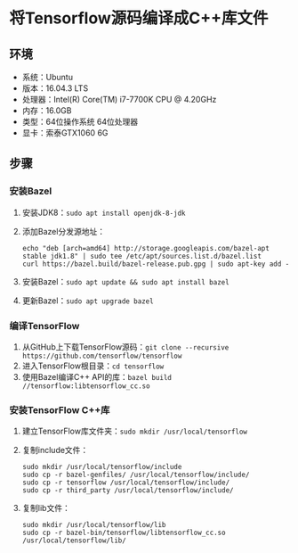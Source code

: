 # 将Tensorflow源码编译成C++库文件

## 环境

- 系统：Ubuntu
- 版本：16.04.3 LTS
- 处理器：Intel(R) Core(TM) i7-7700K CPU @ 4.20GHz
- 内存：16.0GB
- 类型：64位操作系统 64位处理器
- 显卡：索泰GTX1060 6G

## 步骤

### 安装Bazel

1. 安装JDK8：`sudo apt install openjdk-8-jdk`

2. 添加Bazel分发源地址：

   ```
   echo "deb [arch=amd64] http://storage.googleapis.com/bazel-apt stable jdk1.8" | sudo tee /etc/apt/sources.list.d/bazel.list
   curl https://bazel.build/bazel-release.pub.gpg | sudo apt-key add -
   ```

3. 安装Bazel：`sudo apt update && sudo apt install bazel`

4. 更新Bazel：`sudo apt upgrade bazel`

### 编译TensorFlow

1. 从GitHub上下载TensorFlow源码：`git clone --recursive https://github.com/tensorflow/tensorflow`
2. 进入TensorFlow根目录：`cd tensorflow`
3. 使用Bazel编译C++ API的库：`bazel build //tensorflow:libtensorflow_cc.so`


### 安装TensorFlow C++库

1. 建立TensorFlow库文件夹：`sudo mkdir /usr/local/tensorflow`

2. 复制include文件：

   ```
   sudo mkdir /usr/local/tensorflow/include
   sudo cp -r bazel-genfiles/ /usr/local/tensorflow/include/
   sudo cp -r tensorflow /usr/local/tensorflow/include/
   sudo cp -r third_party /usr/local/tensorflow/include/
   ```

3. 复制lib文件：

   ```
   sudo mkdir /usr/local/tensorflow/lib
   sudo cp -r bazel-bin/tensorflow/libtensorflow_cc.so /usr/local/tensorflow/lib/
   ```



